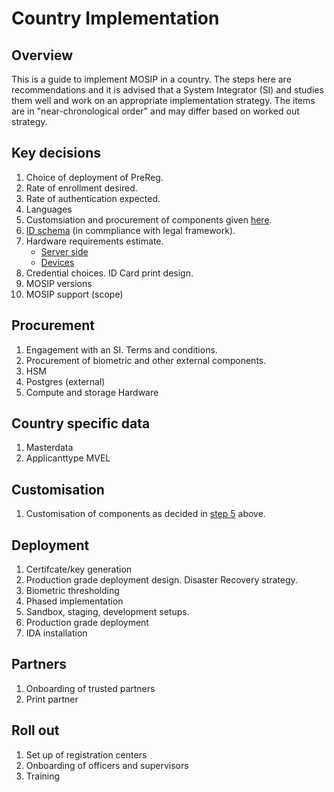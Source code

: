 # Country Implementation

## Overview
This is a guide to implement MOSIP in a country. The steps here are recommendations and it is advised that a System Integrator (SI) and studies them well and work on an appropriate implementation strategy.  The items are in "near-chronological order" and may differ based on worked out strategy. 

## Key decisions
1. Choice of deployment of PreReg.
2. Rate of enrollment desired.
3. Rate of authentication expected.
4. Languages
5. Customsiation and procurement of components given [here](reference-implementations.md).
5. [ID schema](id-schema.md) (in commpliance with legal framework).
6. Hardware requirements estimate. 
    * [Server side](server-hardware-requirements.md)
    * [Devices](biometric-devices.md#devices-calculator)
7. Credential choices. ID Card print design.
8. MOSIP versions
9. MOSIP support (scope)

## Procurement
1. Engagement with an SI. Terms and conditions.
1. Procurement of biometric and other external components.
1. HSM
1. Postgres (external)
1. Compute and storage Hardware

## Country specific data
1. Masterdata 
1. Applicanttype MVEL

## Customisation
1. Customisation of components as decided in [step 5](key-decisions) above.

## Deployment
1. Certifcate/key generation
1. Production grade deployment design. Disaster Recovery strategy.
1. Biometric thresholding
1. Phased implementation 
1. Sandbox, staging, development setups.
1. Production grade deployment
1. IDA installation

## Partners
1. Onboarding of trusted partners
1. Print partner

## Roll out
1. Set up of registration centers
1. Onboarding of officers and supervisors
1. Training

 

